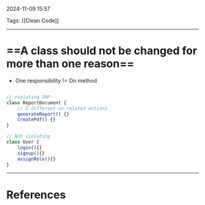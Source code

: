 2024-11-09 15:57

Tags: [[Clean Code]] 

---


# ==A class should not be changed for more than one reason==
- One responsibility != On method
```js

// violating SRP
class ReportDocument {
	// 2 different un related actions
	generateReport() {}
	createPdf() {}
}

// Not violating
class User {
	login(){}
	signup(){}
	assignRole(){}
}

```


---
# References
